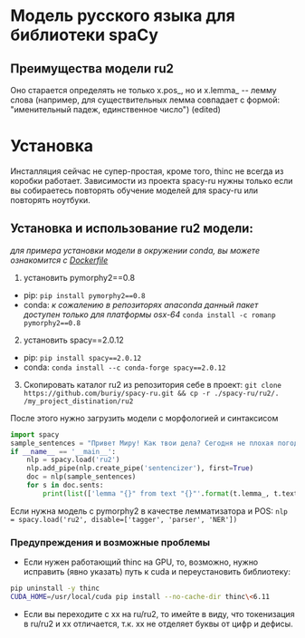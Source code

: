 # Модель русского языка для библиотеки spaCy

## Преимущества модели ru2
Оно старается определять не только x.pos_, но и x.lemma_ -- лемму слова (например, для существительных лемма совпадает с формой: "именительный падеж, единственное число") (edited) 
# Установка

Инсталляция сейчас не супер-простая, кроме того, thinc не всегда из коробки работает.
Зависимости из проекта spacy-ru нужны только если вы собираетесь повторять обучение моделей для spacy-ru или повторять ноутбуки.

## Установка и использование ru2 модели:
*для примера установки модели в окружении conda, вы можете ознакомится с [Dockerfile](Dockerfile)*
1. установить pymorphy2==0.8
- pip: `pip install pymorphy2==0.8`
- conda: *к сожалению в репозиторях anaconda данный пакет доступен только для платформы osx-64* `conda install -c romanp pymorphy2==0.8`	

2. установить spacy==2.0.12
- pip: `pip install spacy==2.0.12`
- conda: `conda install --c conda-forge spacy==2.0.12`
3. Скопировать каталог ru2 из репозитория себе в проект: `git clone https://github.com/buriy/spacy-ru.git && cp -r ./spacy-ru/ru2/. /my_project_distination/ru2 `
 
После этого нужно загрузить модели с морфологией и синтаксисом 
```python
import spacy
sample_sentences = "Привет Миру! Как твои дела? Сегодня не плохая погода."
if __name__ == '__main__':
    nlp = spacy.load('ru2')
    nlp.add_pipe(nlp.create_pipe('sentencizer'), first=True)
    doc = nlp(sample_sentences)
    for s in doc.sents:
    	print(list(['lemma "{}" from text "{}"'.format(t.lemma_, t.text) for t in s]))
``` 
Если нужна модель с pymorphy2 в качестве лемматизатора и POS: `nlp = spacy.load('ru2', disable=['tagger', 'parser', 'NER'])`

### Предупреждения и возможные проблемы
 - Если нужен работающий thinc на GPU, то, возможно, нужно исправить (явно указать) путь к cuda и переустановить библиотеку:
```bash
pip uninstall -y thinc
CUDA_HOME=/usr/local/cuda pip install --no-cache-dir thinc\<6.11
```
- Если вы переходите с xx на ru/ru2, то имейте в виду, что токенизация в ru/ru2 и xx отличается, т.к. xx не отделяет буквы от цифр и дефисы.